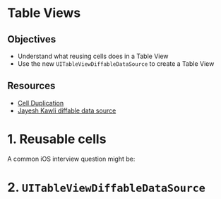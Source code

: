 # Table Views

## Objectives

- Understand what reusing cells does in a Table View
- Use the new `UITableViewDiffableDataSource` to create a Table View

## Resources

- [Cell Duplication](https://fluffy.es/solve-duplicated-cells/)
- [Jayesh Kawli diffable data source](https://jayeshkawli.ghost.io/ios-13-diffable-data-source-for-uitableview-and-uicollectionview/)

# 1. Reusable cells

A common iOS interview question might be:



# 2. `UITableViewDiffableDataSource`
